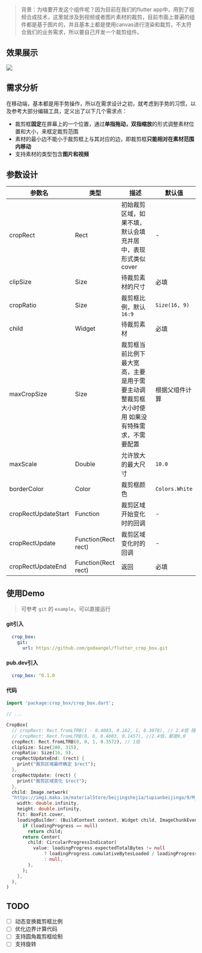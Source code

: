 > 背景：为啥要开发这个组件呢？因为目前在我们的flutter app中，用到了视频合成技术，这里就涉及到视频或者图片素材的裁剪，目前市面上普遍的组件都是基于图片的，并且基本上都是使用canvas进行渲染和裁剪，不太符合我们的业务需求，所以要自己开发一个裁剪组件。

## 效果展示
![](https://p6-juejin.byteimg.com/tos-cn-i-k3u1fbpfcp/6c61a57dec424b86b5ffa15831e0fb41~tplv-k3u1fbpfcp-watermark.image)

## 需求分析 
在移动端，基本都是用手势操作，所以在需求设计之初，就考虑到手势的习惯，以及参考大部分编辑工具，定义出了以下几个需求点：
- 裁剪框**固定**在屏幕上的一个位置，通过**单指拖动，双指缩放**的形式调整素材位置和大小，来框定裁剪范围
- 素材的最小边不能小于裁剪框上与其对应的边，即裁剪框**只能相对在素材范围内移动**
- 支持素材的类型包含**图片和视频**

## 参数设计

| 参数名 | 类型 | 描述 | 默认值 |
| --- | --- | --- | --- |
| cropRect | Rect | 初始裁剪区域，如果不填，默认会填充并居中，表现形式类似cover | - |
| clipSize | Size | 待裁剪素材的尺寸 | 必填 |
| cropRatio | Size | 裁剪框比例，默认`16:9` | `Size(16, 9)` |
| child | Widget | 待裁剪素材 | 必填 |
| maxCropSize | Size | 裁剪框当前比例下最大宽高，主要是用于需要主动调整裁剪框大小时使用 如果没有特殊需求，不需要配置 | 根据父组件计算 |
| maxScale | Double | 允许放大的最大尺寸 | `10.0` |
| borderColor | Color | 裁剪框颜色 | `Colors.White` |
| cropRectUpdateStart | Function | 裁剪区域开始变化时的回调 | - |
| cropRectUpdate | Function(Rect rect) | 裁剪区域变化时的回调 | - |
| cropRectUpdateEnd | Function(Rect rect) | 返回 | 必填 |

## 使用Demo
> 可参考 `git` 的 `example`，可以直接运行

#### git引入
```yaml
  crop_box:
    git:
      url: https://github.com/godaangel/flutter_crop_box.git
```

#### pub.dev引入
```yaml
  crop_box: ^0.1.0
```

#### 代码
```dart
import 'package:crop_box/crop_box.dart';

// ...

CropBox(
  // cropRect: Rect.fromLTRB(1 - 0.4083, 0.162, 1, 0.3078), // 2.4倍 随机位置
  // cropRect: Rect.fromLTRB(0, 0, 0.4083, 0.1457), //2.4倍，都是0,0
  cropRect: Rect.fromLTRB(0, 0, 1, 0.3572), // 1倍
  clipSize: Size(200, 315),
  cropRatio: Size(16, 9),
  cropRectUpdateEnd: (rect) {
    print("裁剪区域最终确定 $rect");
  },
  cropRectUpdate: (rect) {
    print("裁剪区域变化 $rect");
  },
  child: Image.network(
  "https://img1.maka.im/materialStore/beijingshejia/tupianbeijinga/9/M_7TNT6NIM/M_7TNT6NIM_v1.jpg",
    width: double.infinity,
    height: double.infinity,
    fit: BoxFit.cover,
    loadingBuilder: (BuildContext context, Widget child, ImageChunkEvent loadingProgress) {
      if (loadingProgress == null)
        return child;
      return Center(
        child: CircularProgressIndicator(
          value: loadingProgress.expectedTotalBytes != null
              ? loadingProgress.cumulativeBytesLoaded / loadingProgress.expectedTotalBytes
              : null,
        ),
      );
    },
  ),
)
```

## TODO

* [ ] 动态变换裁剪框比例
* [ ] 优化边界计算代码
* [ ] 支持圆角裁剪框绘制
* [ ] 支持旋转
